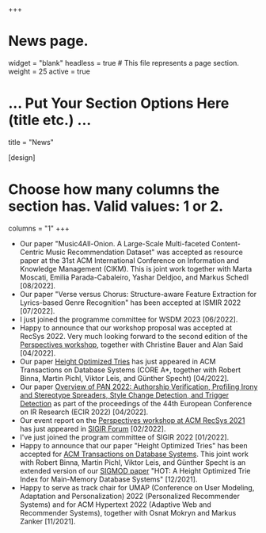 +++
# News page.
widget = "blank"
headless = true  # This file represents a page section.
weight = 25 
active = true

# ... Put Your Section Options Here (title etc.) ...
title = "News"

[design]
  # Choose how many columns the section has. Valid values: 1 or 2.
  columns = "1"
+++
* Our paper "Music4All-Onion. A Large-Scale Multi-faceted Content-Centric Music Recommendation Dataset" was accepted as resource paper at the 31st ACM International Conference on Information and Knowledge Management (CIKM). This is joint work together with Marta Moscati, Emilia Parada-Cabaleiro, Yashar Deldjoo, and Markus Schedl [08/2022].  
* Our paper "Verse versus Chorus: Structure-aware Feature Extraction for Lyrics-based Genre Recognition" has been
  accepted at ISMIR 2022 [07/2022].  
* I just joined the programme committee for WSDM 2023 [06/2022].  
* Happy to announce that our workshop proposal was accepted at RecSys 2022. Very much looking forward to the second
  edition of the [Perspectives workshop](https://perspectives-ws.github.io/2022/), together with Christine Bauer and
Alan Said [04/2022].
* Our paper [Height Optimized Tries](https://dl.acm.org/doi/10.1145/3506692) has just appeared in ACM Transactions on Database Systems (CORE A\*, together with Robert Binna, Martin Pichl, Viktor Leis, and Günther Specht) [04/2022].
* Our paper [Overview of PAN 2022: Authorship Verification, Profiling Irony and Stereotype Spreaders, Style Change
  Detection, and Trigger Detection](https://link.springer.com/chapter/10.1007/978-3-030-99739-7_42) as part of the
proceedings of the 44th European Conference on IR Research (ECIR 2022) [04/2022].  
* Our event report on the [Perspectives workshop at ACM RecSys 2021](https://perspectives-ws.github.io/2021/) has just appeared in [SIGIR Forum](https://sigir.org/forum/issues/december-2021/) [02/2022].
* I've just joined the program committee of SIGIR 2022 [01/2022].
* Happy to announce that our paper "Height Optimized Tries" has been accepted for [ACM Transactions on Database Systems](https://dl.acm.org/journal/tods).
  This joint work with Robert Binna, Martin Pichl, Viktor Leis, and Günther Specht is an extended version of our [SIGMOD paper](https://dl.acm.org/doi/10.1145/3183713.3196896) "HOT: A Height Optimized Trie Index for Main-Memory Database Systems"  [12/2021].
* Happy to serve as track chair for UMAP (Conference on User Modeling, Adaptation and Personalization) 2022 (Personalized Recommender Systems) and for ACM Hypertext 2022 (Adaptive Web and Recommender Systems), together with Osnat Mokryn and Markus Zanker [11/2021].
